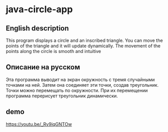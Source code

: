# java-circle-app

## English description
This program displays a circle and an inscribed triangle. You can move the points of the triangle and it will update dynamically. 
The movement of the points along the circle is smooth and intuitive

## Описание на русском
Эта программа выводит на экран окружность с тремя случайными точками на ней.
Затем она соединяет эти точки, создав треугольник.
Точки можно перемещать по окружности.
При их перемещении программа перерисует треугольник динамически.

## demo
https://youtu.be/_Rv9iqGNTOw
